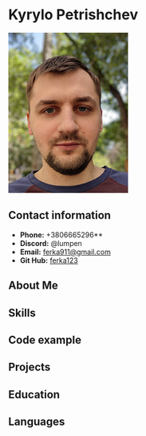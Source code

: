 # Kyrylo Petrishchev
![This is also me](/images/portrait.jpg "This is me")
## Contact information
* __Phone:__ +3806665296**
* __Discord:__ @lumpen
* __Email:__ [ferka911@gmail.com](mailto:ferka911@gmail.com)
* __Git Hub:__ [ferka123](https://github.com/ferka123)
## About Me
## Skills
## Code example
## Projects
## Education
## Languages